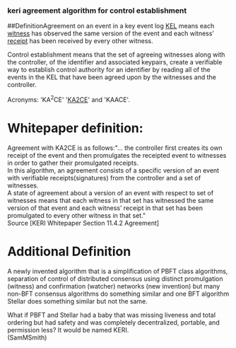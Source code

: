 ### keri agreement algorithm for control establishment

<p>##DefinitionAgreement on an event in a key event log <a href="KEL">KEL</a> means each <a href="witness">witness</a> has observed the same version of the event and each witness’ <a href="receipt">receipt</a> has been received by every other witness.</p><p>Control establishment means that the set of agreeing witnesses along with the controller, of the identifier and associated keypairs, create a verifiable way to establish control authority for an identifier by reading all of the events in the KEL that have been agreed upon by the witnesses and the controller.</p><p>Acronyms: &#39;KA<sup>2</sup>CE&#39; &#39;<a href="KA2CE">KA2CE</a>&#39; and &#39;KAACE&#39;. </p><h1>Whitepaper definition:</h1><p>Agreement with KA2CE is as follows:&quot;... the controller first creates its own receipt of the event and then promulgates the receipted event to witnesses in order to gather their promulgated receipts.<br>In this algorithm, an agreement consists of a specific version of an event with verifiable receipts(signatures) from the controller and a set of witnesses.<br>A state of agreement about a version of an event with respect to set of witnesses means that each witness in that set has witnessed the same version of that event and each witness’ receipt in that set has been promulgated to every other witness in that set.&quot;<br>Source [KERI Whitepaper Section 11.4.2 Agreement]</p><h1>Additional Definition</h1><p>A newly invented algorithm that is a simplification of PBFT class algorithms, separation of control of distributed consensus using distinct promulgation (witness) and confirmation (watcher) networks (new invention) but many non-BFT consensus algorithms do something similar and one BFT algorithm Stellar does something similar but not the same.</p><p>What if PBFT and Stellar had a baby that was missing liveness and total ordering but had safety and was completely decentralized, portable, and permission less? It would be named KERI.<br>(SamMSmith)</p>